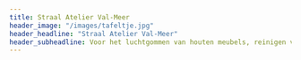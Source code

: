 ```yaml
---
title: Straal Atelier Val-Meer
header_image: "/images/tafeltje.jpg"
header_headline: "Straal Atelier Val-Meer"
header_subheadline: Voor het luchtgommen van houten meubels, reinigen van industriële stukken, gritstralen van (giet-)ijzeren objecten, auto-onderdelen en meer.
---
```

